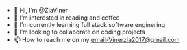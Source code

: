 - 👋 Hi, I’m @ZiaViner
- 👀 I’m interested in reading and coffee
- 🌱 I’m currently learning full stack software enginering
- 💞️ I’m looking to collaborate on coding projects
- 📫 How to reach me on my email-Vinerzia2017@gmail.com

<!---
ZiaViner/ZiaViner is a ✨ special ✨ repository because its `README.md` (this file) appears on your GitHub profile.
You can click the Preview link to take a look at your changes.
--->
